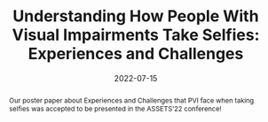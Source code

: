 ---
title: "Understanding How People With Visual Impairments Take Selfies: Experiences and Challenges"
image: "https://rgonzalezp.github.io/src/assets/img/general/Accepted_Transparent.png"
date: 2022-07-15
abstract: Our poster paper about Experiences and Challenges that PVI face when taking selfies was accepted to be presented in the ASSETS'22 conference!
subtext: Accepted!
---